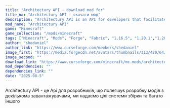 ```yaml
---
title: "Architectury API - download mod for"
title_ua: "Architectury API - скачати мод"
description: "Architectury API is an API for developers that facilitates the development of mods with multiple loaders. We provide complete build systems and much more."
mod_name: "Architectury API"
game: "Minecraft"
game_collection: "/mods/minecraft"
tags: ["Minecraft", "Mods", "Forge", "Fabric", "1.16.5", "1.20.1","1.20.3", "1.20.4", "1.21.1", "1.21.3", "1.21.5"]
author: "shedaniel"
author_link: "https://www.curseforge.com/members/shedaniel"
image_first: "https://media.forgecdn.net/avatars/thumbnails/313/420/64/64/637408811378175814.png"
image_second: ""
download_link: "https://www.curseforge.com/minecraft/mc-mods/architectury-api/files/all?page=1&amp;pageSize=20"
mod_dependencies: ""
dependencies_link: ""
date: "2025-08-5"
---
```


Architectury API - це Api для розробників, що полегшує розробку модів з декількома завантажувачами, ми надаємо цілі системи збірки та багато іншого